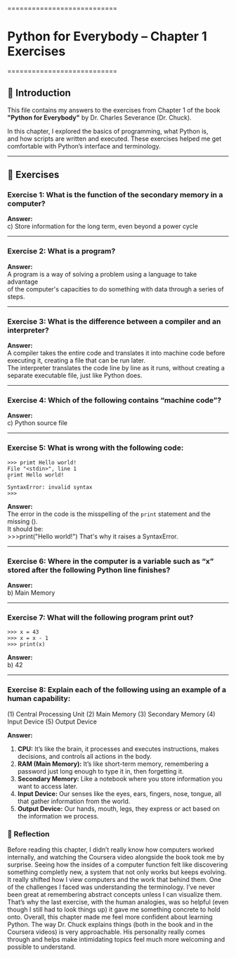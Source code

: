 ===========================
# Python for Everybody – Chapter 1 Exercises
===========================

## 📘 Introduction

This file contains my answers to the exercises from Chapter 1 of the book  
**"Python for Everybody"** by Dr. Charles Severance (Dr. Chuck).

In this chapter, I explored the basics of programming, what Python is,  
and how scripts are written and executed. These exercises helped me get  
comfortable with Python’s interface and terminology.

---

## 📝 Exercises

### Exercise 1: What is the function of the secondary memory in a computer?

**Answer:**  
c) Store information for the long term, even beyond a power cycle

---

### Exercise 2: What is a program?

**Answer:**  
A program is a way of solving a problem using a language to take advantage  
of the computer's capacities to do something with data through a series of steps.

---

### Exercise 3: What is the difference between a compiler and an interpreter?

**Answer:**  
A compiler takes the entire code and translates it into machine code before executing it, creating a file that can be run later.  
The interpreter translates the code line by line as it runs, without creating a separate executable file, just like Python does.

---

### Exercise 4: Which of the following contains “machine code”?

**Answer:**  
c) Python source file

---

### Exercise 5: What is wrong with the following code:

    >>> primt Hello world!
    File "<stdin>", line 1
    primt Hello world!
    ˆ
    SyntaxError: invalid syntax
    >>>

**Answer:**  
The error in the code is the misspelling of the `print` statement and the missing ().  
It should be:  
    >>>print("Hello world!")
That's why it raises a SyntaxError.

---

### Exercise 6: Where in the computer is a variable such as “x” stored after the following Python line finishes?
**Answer:**  
b) Main Memory

---

### Exercise 7: What will the following program print out?

    >>> x = 43
    >>> x = x - 1
    >>> print(x)

**Answer:**  
b) 42

---

### Exercise 8: Explain each of the following using an example of a human capability:
(1) Central Processing Unit
(2) Main Memory
(3) Secondary Memory
(4) Input Device
(5) Output Device

**Answer:**  
1. **CPU:** It’s like the brain, it processes and executes instructions, makes decisions, and controls all actions in the body.
2. **RAM (Main Memory):** It’s like short-term memory, remembering a password just long enough to type it in, then forgetting it.
3. **Secondary Memory:** Like a notebook where you store information you want to access later.
4. **Input Device:** Our senses like the eyes, ears, fingers, nose, tongue, all that gather information from the world.
5. **Output Device:** Our hands, mouth, legs, they express or act based on the information we process.

### 🧠 Reflection
Before reading this chapter, I didn’t really know how computers worked internally, and watching the Coursera video 
alongside the book took me by surprise. Seeing how the insides of a computer function felt like discovering something 
completly new, a system that not only works but keeps evolving. It really shifted how I view computers and the work that 
behind them.
One of the challenges I faced was understanding the terminology. I’ve never been great at remembering abstract concepts 
unless I can visualize them. That’s why the last exercise, with the human analogies, was so helpful (even though I 
still had to look things up) it gave me something concrete to hold onto.
Overall, this chapter made me feel more confident about learning Python. The way Dr. Chuck explains things (both in 
the book and in the Coursera videos) is very approachable. His personality really comes through and helps make 
intimidating topics feel much more welcoming and possible to understand.
